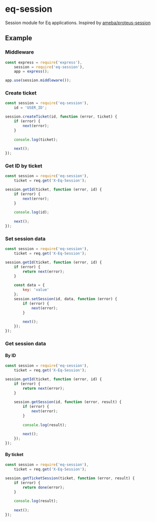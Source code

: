 # eq-session

Session module for Eq applications.
Inspired by [ameba/proteus-session](https://github.com/ameba-proteus/proteus-session)

## Example

### Middleware

```js
const express = require('express'),
    session = require('eq-session'),
    app = express();

app.use(session.middleware());
```

### Create ticket

```js
const session = require('eq-session'),
    id = 'USER_ID';

session.createTicket(id, function (error, ticket) {
    if (error) {
        next(error);
    }
    
    console.log(ticket);
    
    next();
});
```


### Get ID by ticket

```js
const session = require('eq-session'),
    ticket = req.get('X-Eq-Session');

session.getId(ticket, function (error, id) {
    if (error) {
        next(error);
    }
    
    console.log(id);
    
    next();
});
```


### Set session data

```js
const session = require('eq-session'),
    ticket = req.get('X-Eq-Session');

session.getId(ticket, function (error, id) {
    if (error) {
        return next(error);
    }
    
    const data = {
        key: 'value'
    };
    session.setSession(id, data, function (error) {
        if (error) {
            next(error);
        }
        
        next();
    });
});
```


### Get session data

#### By ID

```js
const session = require('eq-session'),
    ticket = req.get('X-Eq-Session');

session.getId(ticket, function (error, id) {
    if (error) {
        return next(error);
    }
    
    session.getSession(id, function (error, result) {
        if (error) {
            next(error);
        }
        
        console.log(result);
        
        next();
    });
});
```

#### By ticket

```js
const session = require('eq-session'),
    ticket = req.get('X-Eq-Session');

session.getTicketSession(ticket, function (error, result) {
    if (error) {
        return done(error);
    }
    
    console.log(result);
    
    next();
});
```
